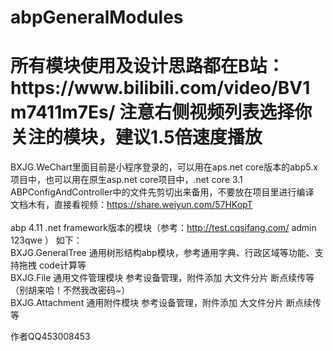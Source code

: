 # abpGeneralModules

<h1>所有模块使用及设计思路都在B站：https://www.bilibili.com/video/BV1m7411m7Es/ 注意右侧视频列表选择你关注的模块，建议1.5倍速度播放</h1>

BXJG.WeChart里面目前是小程序登录的，可以用在aps.net core版本的abp5.x项目中，也可以用在原生asp.net core项目中，.net core 3.1<br />
ABPConfigAndController中的文件先剪切出来备用，不要放在项目里进行编译<br />
文档木有，直接看视频：https://share.weiyun.com/57HKopT
<br />
<br />
abp 4.11 .net framework版本的模块（参考：http://test.cqsifang.com/ admin 123qwe ） 如下：<br />
  BXJG.GeneralTree 通用树形结构abp模块，参考通用字典、行政区域等功能、支持拖拽 code计算等<br />
  BXJG.File 通用文件管理模块 参考设备管理，附件添加 大文件分片 断点续传等 （别胡来哈！不然我改密码~）<br />
  BXJG.Attachment 通用附件模块 参考设备管理，附件添加 大文件分片 断点续传等<br />

作者QQ453008453

